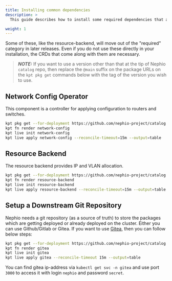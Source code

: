 ```yaml
---
title: Installing common dependencies
description: >
  This guide describes how to install some required dependencies that are the same across all environments.

weight: 1
---
```


Some of these, like the resource-backend, will move out of the "required"
category in later releases.  Even if you do not use these directly in your
installation, the CRDs that come along with them are necessary.

> **_NOTE:_** If you want to use a version other than that at the tip of Nephio `catalog` repo, then replace the `@main` suffix on the package URLs on the `kpt pkg get` commands below with the tag of the version you wish to use.

## Network Config Operator

This component is a controller for applying configuration to routers and
switches.

```bash
kpt pkg get --for-deployment https://github.com/nephio-project/catalog.git/nephio/optional/network-config@main
kpt fn render network-config
kpt live init network-config
kpt live apply network-config --reconcile-timeout=15m --output=table
```

## Resource Backend

The resource backend provides IP and VLAN allocation.

```bash
kpt pkg get --for-deployment https://github.com/nephio-project/catalog.git/nephio/optional/resource-backend@main
kpt fn render resource-backend
kpt live init resource-backend
kpt live apply resource-backend --reconcile-timeout=15m --output=table
```

## Setup a Downstream Git Repository 

Nephio needs a git repository (as a source of truth) to store the packages 
which are getting deployed or already deployed on the cluster. Either you can 
use Github/Gitlab or Gitea. If you want to use [Gitea](https://about.gitea.com/), 
then you can follow below steps:

```bash
kpt pkg get --for-deployment https://github.com/nephio-project/catalog.git/distros/sandbox/gitea@main
kpt fn render gitea
kpt live init gitea
kpt live apply gitea --reconcile-timeout 15m --output=table
```

You can find gitea ip-address via `kubectl get svc -n gitea` 
and use port `3000` to access it with login `nephio` and password `secret`.
